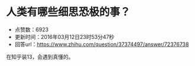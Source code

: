 # 人类有哪些细思恐极的事？
- 点赞数：6923
- 更新时间：2016年03月12日23时53分47秒
- 回答url：https://www.zhihu.com/question/37374497/answer/72376738
<body>
 <p data-pid="Oj6Wa8ng">在知乎装13，会遇到真懂的。</p>
</body>
